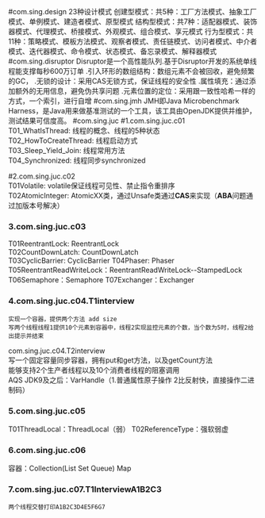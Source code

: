 #com.sing.design
23种设计模式
创建型模式：共5种：工厂方法模式、抽象工厂模式、单例模式、建造者模式、原型模式
结构型模式：共7种：适配器模式、装饰器模式、代理模式、桥接模式、外观模式、组合模式、享元模式
行为型模式：共11种：策略模式、模板方法模式、观察者模式、责任链模式、访问者模式、中介者模式、迭代器模式、命令模式、状态模式、备忘录模式、解释器模式
#com.sing.disruptor
Disruptor是一个高性能队列.基于Disruptor开发的系统单线程能支撑每秒600万订单
.引入环形的数组结构：数组元素不会被回收，避免频繁的GC，
.无锁的设计：采用CAS无锁方式，保证线程的安全性
.属性填充：通过添加额外的无用信息，避免伪共享问题
.元素位置的定位：采用跟一致性哈希一样的方式，一个索引，进行自增
#com.sing.jmh
JMH即Java Microbenchmark Harness，是Java用来做基准测试的一个工具，该工具由OpenJDK提供并维护，测试结果可信度高。
#com.sing.juc
#1.com.sing.juc.c01  
T01_WhatIsThread: 线程的概念、线程的5种状态  
T02_HowToCreateThread: 线程启动方式  
T03_Sleep_Yield_Join: 线程常用方法  
T04_Synchronized: 线程同步synchronized  

#2.com.sing.juc.c02  
T01Volatile: volatile保证线程可见性、禁止指令重排序  
T02AtomicInteger: AtomicXX类，通过Unsafe类通过**CAS**来实现（**ABA**问题通过加版本号解决）

### 3.com.sing.juc.c03  
T01ReentrantLock: ReentrantLock  
T02CountDownLatch: CountDownLatch  
T03CyclicBarrier: CyclicBarrier
T04Phaser: Phaser
T05ReentrantReadWriteLock：ReentrantReadWriteLock--StampedLock   
T06Semaphore：Semaphore
T07Exchanger：Exchanger

### 4.com.sing.juc.c04.T1interview  
    实现一个容器，提供两个方法 add size  
    写两个线程线程1提供10个元素到容器中，线程2实现监控元素的个数，当个数为5时，线程2给出提示并结束  
com.sing.juc.c04.T2interview  
    写一个固定容量同步容器，拥有put和get方法，以及getCount方法  
    能够支持2个生产者线程以及10个消费者线程的阻塞调用  
AQS
JDK9及之后：VarHandle（1.普通属性原子操作 2比反射快，直接操作二进制码）

### 5.com.sing.juc.c05
T01ThreadLocal：ThreadLocal（弱）
T02ReferenceType：强软弱虚

### 6.com.sing.juc.c06
容器：Collection(List Set Queue)  Map 

### 7.com.sing.juc.c07.T1InterviewA1B2C3
    两个线程交替打印A1B2C3D4E5F6G7
    


  